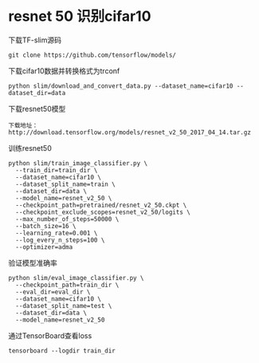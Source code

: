 # resnet 50 识别cifar10

下载TF-slim源码
```
git clone https://github.com/tensorflow/models/
```


下载cifar10数据并转换格式为trconf
```
python slim/download_and_convert_data.py --dataset_name=cifar10 --dataset_dir=data
```

下载resnet50模型
```
下载地址：http://download.tensorflow.org/models/resnet_v2_50_2017_04_14.tar.gz

```

训练resnet50

```
python slim/train_image_classifier.py \
  --train_dir=train_dir \
  --dataset_name=cifar10 \
  --dataset_split_name=train \
  --dataset_dir=data \
  --model_name=resnet_v2_50 \
  --checkpoint_path=pretrained/resnet_v2_50.ckpt \
  --checkpoint_exclude_scopes=resnet_v2_50/logits \
  --max_number_of_steps=50000 \
  --batch_size=16 \
  --learning_rate=0.001 \
  --log_every_n_steps=100 \
  --optimizer=adma
```

验证模型准确率

```
python slim/eval_image_classifier.py \
  --checkpoint_path=train_dir \
  --eval_dir=eval_dir \
  --dataset_name=cifar10 \
  --dataset_split_name=test \
  --dataset_dir=data \
  --model_name=resnet_v2_50
```

通过TensorBoard查看loss

```
tensorboard --logdir train_dir
```
